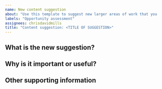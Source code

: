 ```yaml
---
name: New content suggestion
about: "Use this template to suggest new larger areas of work that you think the MDN writers should work on"
labels: "Opportunity assessment"
assignees: chrisdavidmills
title: "Content suggestion: <TITLE OF SUGGESTION>"
---
```


## What is the new suggestion?
<!-- include a short description of the content work suggestion  -->

## Why is it important or useful?
<!-- Tell us why the idea is important or useful. Include any information you
can think of that would be useful, for example:

How many pages are likely to be needed?
How much time do you think this work should take? A few hours? A week? A month?
Will the work enable learners or professionals to achieve their goals better?
Does it address critical needs in the web industry?
Is the work an operational necessity, i.e. is not having it a security risk?
Does the content help make the web more ethical?
 -->

## Other supporting information

<!-- include any other useful supporting information, such as spec URL,
explainer URL, link to further supporting information  -->
